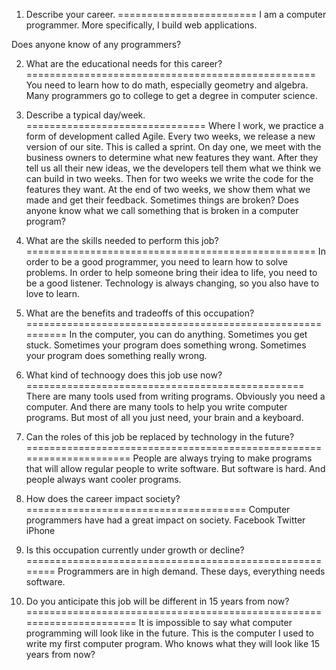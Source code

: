 1. Describe your career.
========================
I am a computer programmer.
More specifically, I build web applications.

Does anyone know of any programmers?

2. What are the educational needs for this career?
==================================================
You need to learn how to do math, especially geometry and algebra.
Many programmers go to college to get a degree in computer science.

3. Describe a typical day/week.
===============================
Where I work, we practice a form of development called Agile.
Every two weeks, we release a new version of our site. This is called a sprint.
On day one, we meet with the business owners to determine what new features they want.
After they tell us all their new ideas, we the developers tell them what we think we can build in two weeks.
Then for two weeks we write the code for the features they want.
At the end of two weeks, we show them what we made and get their feedback.
Sometimes things are broken? Does anyone know what we call something that is broken in a computer program?

4. What are the skills needed to perform this job?
==================================================
In order to be a good programmer, you need to learn how to solve problems.
In order to help someone bring their idea to life, you need to be a good listener.
Technology is always changing, so you also have to love to learn.

5. What are the benefits and tradeoffs of this occupation?
==========================================================
In the computer, you can do anything.
Sometimes you get stuck.
Sometimes your program does something wrong.
Sometimes your program does something really wrong.

6. What kind of technoogy does this job use now?
================================================
There are many tools used from writing programs.
Obviously you need a computer.
And there are many tools to help you write computer programs.
But most of all you just need, your brain and a keyboard.

7. Can the roles of this job be replaced by technology in the future?
=====================================================================
People are always trying to make programs that will allow regular people to write software.
But software is hard.
And people always want cooler programs.

8. How does the career impact society?
======================================
Computer programmers have had a great impact on society.
Facebook
Twitter
iPhone

9. Is this occupation currently under growth or decline?
========================================================
Programmers are in high demand.
These days, everything needs software.

10. Do you anticipate this job will be different in 15 years from now?
======================================================================
It is impossible to say what computer programming will look like in the future.
This is the computer I used to write my first computer program.
Who knows what they will look like 15 years from now?